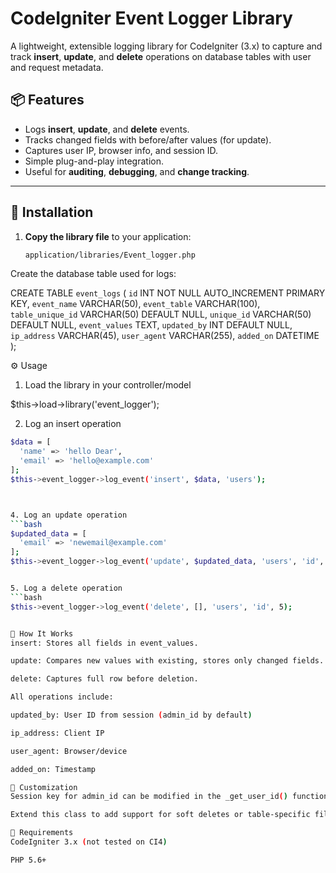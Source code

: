 # CodeIgniter Event Logger Library

A lightweight, extensible logging library for CodeIgniter (3.x) to capture and track **insert**, **update**, and **delete** operations on database tables with user and request metadata.

## 📦 Features

- Logs **insert**, **update**, and **delete** events.
- Tracks changed fields with before/after values (for update).
- Captures user IP, browser info, and session ID.
- Simple plug-and-play integration.
- Useful for **auditing**, **debugging**, and **change tracking**.

---

## 📁 Installation

1. **Copy the library file** to your application:
   ```bash
   application/libraries/Event_logger.php


Create the database table used for logs:

CREATE TABLE `event_logs` (
  `id` INT NOT NULL AUTO_INCREMENT PRIMARY KEY,
  `event_name` VARCHAR(50),
  `event_table` VARCHAR(100),
  `table_unique_id` VARCHAR(50) DEFAULT NULL,
  `unique_id` VARCHAR(50) DEFAULT NULL,
  `event_values` TEXT,
  `updated_by` INT DEFAULT NULL,
  `ip_address` VARCHAR(45),
  `user_agent` VARCHAR(255),
  `added_on` DATETIME
);

⚙️ Usage
1. Load the library in your controller/model

$this->load->library('event_logger');

2. Log an insert operation
```bash
$data = [
  'name' => 'hello Dear',
  'email' => 'hello@example.com'
];
$this->event_logger->log_event('insert', $data, 'users');



4. Log an update operation
```bash
$updated_data = [
  'email' => 'newemail@example.com'
];
$this->event_logger->log_event('update', $updated_data, 'users', 'id', 5);


5. Log a delete operation
```bash
$this->event_logger->log_event('delete', [], 'users', 'id', 5);


🧠 How It Works
insert: Stores all fields in event_values.

update: Compares new values with existing, stores only changed fields.

delete: Captures full row before deletion.

All operations include:

updated_by: User ID from session (admin_id by default)

ip_address: Client IP

user_agent: Browser/device

added_on: Timestamp

🔧 Customization
Session key for admin_id can be modified in the _get_user_id() function.

Extend this class to add support for soft deletes or table-specific filters.

📌 Requirements
CodeIgniter 3.x (not tested on CI4)

PHP 5.6+



